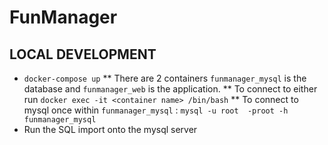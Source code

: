 FunManager
==========



LOCAL DEVELOPMENT
-----------------
 * `docker-compose up`
 ** There are 2 containers `funmanager_mysql` is the database and `funmanager_web` is the application.
 ** To connect to either run `docker exec -it <container name> /bin/bash`
 ** To connect to mysql once within `funmanager_mysql` : `mysql -u root  -proot -h funmanager_mysql`
 * Run the SQL import onto the mysql server